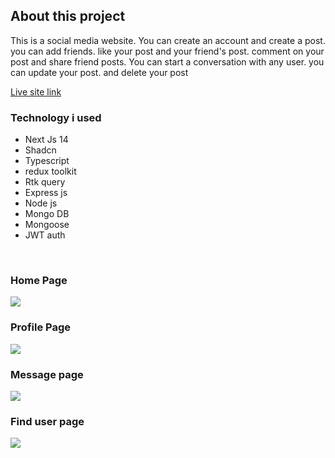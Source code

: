 <h2>About this project</h2>
<p> This is a social media website. You can create an account and create a post. you can add friends. like your post and your friend's post. comment on your post and share friend posts. You can start a conversation with any user. you can update your post. and delete your post</p>
<a href="https://friendzon.vercel.app/">Live site link</a>
<h3>Technology i used</h3>
<ul>
<li>Next Js 14</li>
<li>Shadcn</li>
<li>Typescript</li>
<li>redux toolkit</li>
<li>Rtk query</li>
<li>Express js</li>
<li>Node js</li>
<li>Mongo DB</li>
<li>Mongoose</li>
<li>JWT auth</li>
</ul>

<br>
<h3>Home Page</h3>
<img src="https://i.ibb.co/qrwgHcp/screencapture-deshjob-vercel-app-2023-12-10-22-41-58.png"/>
<h3>Profile Page</h3>
<img src="https://i.ibb.co/YRPKbrr/screencapture-friendzon-vercel-app-profile-2024-01-13-20-27-22.png"/>
<h3>Message page</h3>
<img src="https://i.ibb.co/xM7N3K3/screencapture-friendzon-vercel-app-message-2024-01-13-20-30-04.png"/>
<h3>Find user page</h3>
<img src="https://i.ibb.co/5jDWGd5/screencapture-friendzon-vercel-app-users-2024-01-13-20-30-29.png"/>
